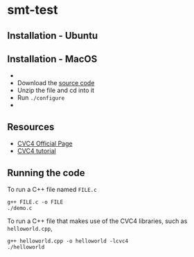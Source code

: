 smt-test
========

Installation - Ubuntu
---------------------

Installation - MacOS
--------------------
* 
* Download the [source code](http://cvc4.cs.nyu.edu/builds/src/)
* Unzip the file and cd into it
* Run ``./configure``
* 


Resources
---------

* [CVC4 Official Page](http://cvc4.cs.nyu.edu/web/)
* [CVC4 tutorial](http://cvc4.cs.nyu.edu/wiki/Tutorials)

Running the code
----------------

To run a C++ file named ``FILE.c``
  
    g++ FILE.c -o FILE
    ./demo.c
    
To run a C++ file that makes use of the CVC4 libraries, such as ``helloworld.cpp``,

    g++ helloworld.cpp -o helloworld -lcvc4
    ./helloworld
